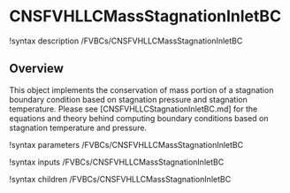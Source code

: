 # CNSFVHLLCMassStagnationInletBC

!syntax description /FVBCs/CNSFVHLLCMassStagnationInletBC

## Overview

This object implements the conservation of mass portion of a stagnation boundary
condition based on stagnation pressure and stagnation temperature. Please see
[CNSFVHLLCStagnationInletBC.md] for the equations and theory behind computing
boundary conditions based on stagnation temperature and pressure.

!syntax parameters /FVBCs/CNSFVHLLCMassStagnationInletBC

!syntax inputs /FVBCs/CNSFVHLLCMassStagnationInletBC

!syntax children /FVBCs/CNSFVHLLCMassStagnationInletBC
